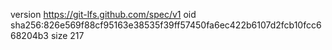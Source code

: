 version https://git-lfs.github.com/spec/v1
oid sha256:826e569f88cf95163e38535f39ff57450fa6ec422b6107d2fcb10fcc668204b3
size 217
